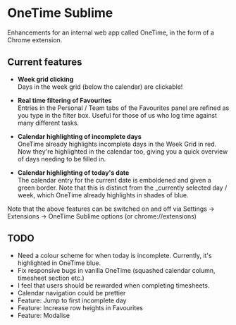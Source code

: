 # OneTime Sublime
Enhancements for an internal web app called OneTime, in the form of a Chrome extension.


## Current features
- **Week grid clicking**  
Days in the week grid (below the calendar) are clickable!


- **Real time filtering of Favourites**  
Entries in the Personal / Team tabs of the Favourites panel are refined as you type in the filter box. Useful for those of us who log time against many different tasks.


- **Calendar highlighting of incomplete days**   
OneTime already highlights incomplete days in the Week Grid in red. Now they're highlighted in the calendar too, giving you a quick overview of days needing to be filled in.


- **Calendar highlighting of today's date**  
The calendar entry for the current date is emboldened and given a green border. Note that this is distinct from the _currently selected day / week, which OneTime already highlights in shades of blue.


Note that the above features can be switched on and off via Settings -> Extensions -> OneTime Sublime options (or chrome://extensions)


## TODO
- Need a colour scheme for when today is incomplete. Currently, it's highlighted in OneTime blue.
- Fix responsive bugs in vanilla OneTime (squashed calendar column, timesheet section etc.)
- I feel that users should be rewarded when completing timesheets.
- Calendar navigation could be prettier
- Feature: Jump to first incomplete day
- Feature: Increase row heights in Favourites
- Feature: Modalise